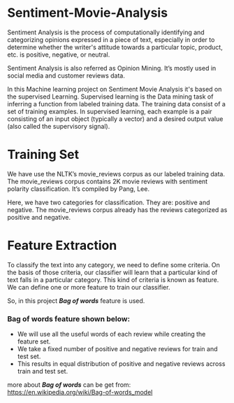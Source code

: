 # Sentiment-Movie-Analysis

Sentiment Analysis is the process of computationally identifying and categorizing opinions expressed in a piece of text, especially in order to determine whether the writer's attitude towards a particular topic, product, etc. is positive, negative, or neutral.

Sentiment Analysis is also referred as Opinion Mining. It’s mostly used in social media and customer reviews data.

In this Machine learning project on Sentiment Movie Analysis it's based on the supervised Learning. Supervised learning is the Data mining task of inferring a function from labeled training data. The training data consist of a set of training examples. In supervised learning, each example is a pair consisting of an input object (typically a vector) and a desired output value (also called the supervisory signal).

 # Training Set
We have use the NLTK’s movie_reviews corpus as our labeled training data. The movie_reviews corpus contains 2K movie reviews with sentiment polarity classification. It’s compiled by Pang, Lee.

Here, we have two categories for classification. They are: positive and negative. The movie_reviews corpus already has the reviews categorized as positive and negative.

# Feature Extraction
To classify the text into any category, we need to define some criteria. On the basis of those criteria, our classifier will learn that a particular kind of text falls in a particular category. This kind of criteria is known as feature. We can define one or more feature to train our classifier.

So, in this project ***Bag of words*** feature is used.

### Bag of words feature shown below:
<ul>
<li>We will use all the useful words of each review while creating the feature set.</li>
<li>We take a fixed number of positive and negative reviews for train and test set.</li>
<li>This results in equal distribution of positive and negative reviews across train and test set.</li>
</ul>

more about ***Bag of words*** can be get from: 
https://en.wikipedia.org/wiki/Bag-of-words_model


